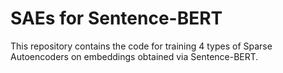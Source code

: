 # SAEs for Sentence-BERT
This repository contains the code for training 4 types of Sparse Autoencoders on embeddings obtained via Sentence-BERT. 
